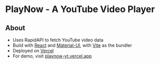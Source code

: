# PlayNow - A YouTube Video Player

## About
- Uses RapidAPI to fetch YouTube video data
- Build with [React](https://react.dev/) and [Material-UI](https://mui.com/), with [Vite](https://vitejs.dev/) as the bundler
- Deployed on [Vercel](https://vercel.com/)
- For demo, visit [playnow-yt.vercel.app](https://playnow.vercel.app/)
